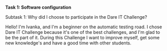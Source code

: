 **Task 1: Software configuration**

Subtask 1: Why did I choose to participate in the Dare IT Challenge?

Hello! I'm Ivanka, and I'm a beginner on the automatic testing road.
I chose Dare IT Challenge because it's one of the best challenges, and I'm glad to be the part of it.
During this Challenge I want to improve myself, get some new knowledge's and have a good time with other students.


